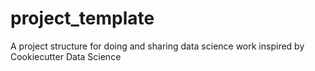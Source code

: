 # project_template
A project structure for doing and sharing data science work inspired by Cookiecutter Data Science
